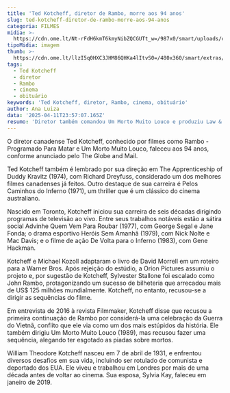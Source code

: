 ```yaml
---
title: 'Ted Kotcheff, diretor de Rambo, morre aos 94 anos'
slug: ted-kotcheff-diretor-de-rambo-morre-aos-94-anos
categoria: FILMES
midia: >-
  https://cdn.ome.lt/Nt-rFdH6kmT6kmyNibZQCGUTt_w=/987x0/smart/uploads/conteudo/fotos/Design_sem_nome_-_2025-04-11T204442.523.png
tipoMidia: imagem
thumb: >-
  https://cdn.ome.lt/llzI5q0HXC3JHM86QHKa4lItvS0=/480x360/smart/extras/conteudos/Design_sem_nome_-_2025-04-11T204442.523.png
tags:
  - Ted Kotcheff
  - diretor
  - Rambo
  - cinema
  - obituário
keywords: 'Ted Kotcheff, diretor, Rambo, cinema, obituário'
author: Ana Luiza
data: '2025-04-11T23:57:07.165Z'
resumo: 'Diretor também comandou Um Morto Muito Louco e produziu Law & Order: SVU'
---
```


O diretor canadense Ted Kotcheff, conhecido por filmes como Rambo - Programado Para Matar e Um Morto Muito Louco, faleceu aos 94 anos, conforme anunciado pelo The Globe and Mail.

Ted Kotcheff também é lembrado por sua direção em The Apprenticeship of Duddy Kravitz (1974), com Richard Dreyfuss, considerado um dos melhores filmes canadenses já feitos. Outro destaque de sua carreira é Pelos Caminhos do Inferno (1971), um thriller que é um clássico do cinema australiano.

Nascido em Toronto, Kotcheff iniciou sua carreira de seis décadas dirigindo programas de televisão ao vivo. Entre seus trabalhos notáveis estão a sátira social Advinhe Quem Vem Para Roubar (1977), com George Segal e Jane Fonda; o drama esportivo Heróis Sem Amanhã (1979), com Nick Nolte e Mac Davis; e o filme de ação De Volta para o Inferno (1983), com Gene Hackman.

Kotcheff e Michael Kozoll adaptaram o livro de David Morrell em um roteiro para a Warner Bros. Após rejeição do estúdio, a Orion Pictures assumiu o projeto e, por sugestão de Kotcheff, Sylvester Stallone foi escalado como John Rambo, protagonizando um sucesso de bilheteria que arrecadou mais de US$ 125 milhões mundialmente. Kotcheff, no entanto, recusou-se a dirigir as sequências do filme.

Em entrevista de 2016 à revista Filmmaker, Kotcheff disse que recusou a primeira continuação de Rambo por considerá-la uma celebração da Guerra do Vietnã, conflito que ele via como um dos mais estúpidos da história. Ele também dirigiu Um Morto Muito Louco (1989), mas recusou fazer uma sequência, alegando ter esgotado as piadas sobre mortos.

William Theodore Kotcheff nasceu em 7 de abril de 1931, e enfrentou diversos desafios em sua vida, incluindo ser rotulado de comunista e deportado dos EUA. Ele viveu e trabalhou em Londres por mais de uma década antes de voltar ao cinema. Sua esposa, Sylvia Kay, faleceu em janeiro de 2019.
